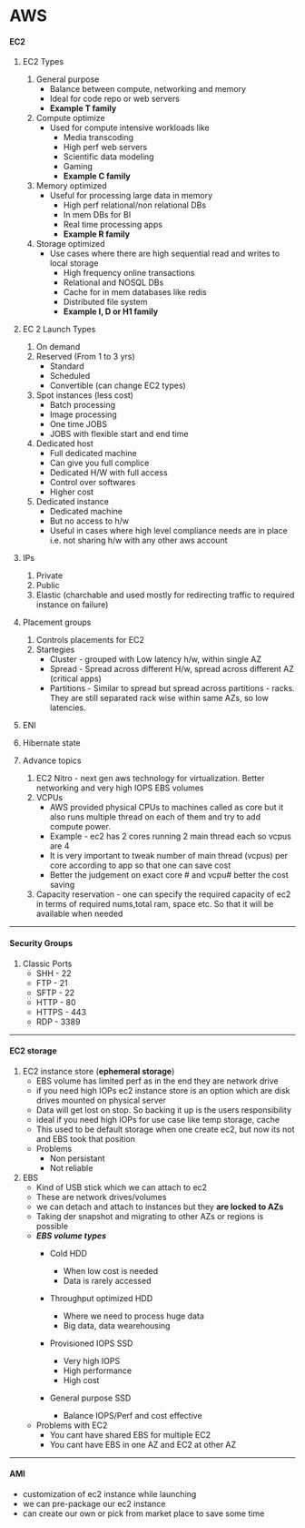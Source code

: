 # AWS

#### EC2

1. EC2 Types
   1. General purpose
       - Balance between compute, networking and memory
       - Ideal for code repo or web servers
       - **Example T family**
   2. Compute optimize
       - Used for compute intensive workloads like
         - Media transcoding
         - High perf web servers
         - Scientific data modeling 
         - Gaming 
         - **Example C family**
   3. Memory optimized
       - Useful for processing large data in memory
         - High perf relational/non relational DBs
         - In mem DBs for BI
         - Real time processing apps
         - **Example R family**
   4. Storage optimized
       - Use cases where there are high sequential read and writes to local storage
         - High frequency online transactions
         - Relational and NOSQL DBs
         - Cache for in mem databases like redis
         - Distributed file system
         - **Example I, D or H1 family**

2. EC 2 Launch Types
   1. On demand
   2. Reserved (From 1 to 3 yrs)
       - Standard
       - Scheduled
       - Convertible (can change EC2 types)
   3. Spot instances  (less cost)
       - Batch processing
       - Image processing
       - One time JOBS 
       - JOBS with flexible start and end time
   4. Dedicated host
       - Full dedicated machine
       - Can give you full complice
       - Dedicated H/W with full access
       - Control over softwares
       - Higher cost
   5. Dedicated instance
       - Dedicated machine
       - But no access to h/w
       - Useful in cases where high level compliance needs are in place i.e. not sharing h/w with any other aws account

3. IPs
   1. Private
   2. Public
   3. Elastic (charchable and used mostly for redirecting traffic to required instance on failure)

4. Placement groups
   1. Controls placements for EC2
   2. Startegies
       - Cluster - grouped with Low latency h/w, within single AZ
       - Spread - Spread across different H/w, spread across different AZ (critical apps)
       - Partitions - Similar to spread but spread across partitions - racks. They are still separated rack wise within same AZs, so low latencies.
5. ENI

6. Hibernate state

7. Advance topics
   1. EC2 Nitro - next gen aws technology for virtualization. Better networking and very high IOPS EBS volumes
   2. VCPUs 
         - AWS provided physical CPUs to machines called as core but it also runs multiple thread on each of them and try to add compute power. 
         - Example - ec2 has 2 cores running 2 main thread each so vcpus are 4
         - It is very important to tweak number of main thread (vcpus) per core according to app so that one can save cost
         - Better the judgement on exact core # and vcpu# better the cost saving
   3. Capacity reservation - one can specify the required capacity of ec2 in terms of required nums,total ram, space etc. So that it will be available when needed

---

#### Security Groups
1. Classic Ports
    - SHH - 22
    - FTP - 21
    - SFTP - 22
    - HTTP - 80
    - HTTPS - 443
    - RDP - 3389

---

#### EC2 storage

1. EC2 instance store (**ephemeral storage**)
    - EBS volume has limited perf as in the end they are network drive
    - if you need high IOPs ec2 instance store is an option which are disk drives mounted on physical server
    - Data will get lost on stop. So backing it up is the users responsibility
    - ideal if you need high IOPs for use case like temp storage, cache
    - This used to be default storage when one create ec2, but now its not and EBS took that position
    - Problems
       - Non persistant
       - Not reliable
2. EBS
   - Kind of USB stick which we can attach to ec2
   - These are network drives/volumes
   - we can detach and attach to instances but they **are locked to AZs**
   - Taking der snapshot and migrating to other AZs or regions is possible
   - ***EBS volume types***
      - Cold HDD
         - When low cost is needed
         - Data is rarely accessed

      - Throughput optimized HDD
         - Where we need to process huge data
         - Big data, data wearehousing

      - Provisioned IOPS SSD
         - Very high IOPS
         - High performance 
         - High cost

      - General purpose SSD
         - Balance IOPS/Perf and cost effective
   - Problems with EC2
      - You cant have shared EBS for multiple EC2
      - You cant have EBS in one AZ and EC2 at other AZ 
  
---

#### AMI 
   - customization of ec2 instance while launching
   - we can pre-package our ec2 instance
   - can create our own or pick from market place to save some time

